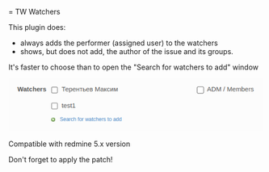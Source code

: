 = TW Watchers

This plugin does:
 - always adds the performer (assigned user) to the watchers
 - shows, but does not add, the author of the issue and its groups.

 It's faster to choose than to open the "Search for watchers to add" window

![Example](/watchers.png)

Compatible with redmine 5.x version

Don't forget to apply the patch!